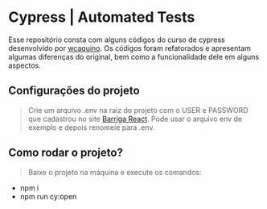 # Cypress | Automated Tests

Esse repositório consta com alguns códigos do curso de cypress desenvolvido por [wcaquino](https://github.com/wcaquinocursos). Os códigos foram refatorados e apresentam algumas diferenças do original, bem como a funcionalidade dele em alguns aspectos.

## Configurações do projeto

> Crie um arquivo .env na raiz do projeto com o USER e PASSWORD que cadastrou no site [Barriga React](https://barrigareact.wcaquino.me/registro). Pode usar o arquivo env de exemplo e depois renomeie para .env.

## Como rodar o projeto?

> Baixe o projeto na máquina e execute os comandos:

- npm i
- npm run cy:open
